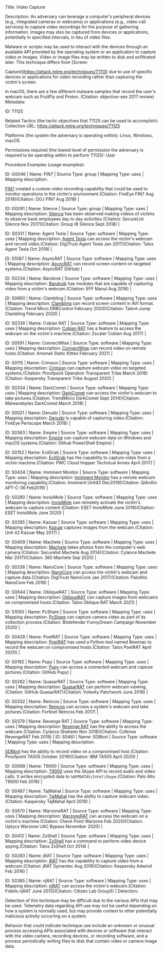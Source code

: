 Title: Video Capture

Description: An adversary can leverage a computer's peripheral devices (e.g., integrated cameras or webcams) or applications (e.g., video call services) to capture video recordings for the purpose of gathering information. Images may also be captured from devices or applications, potentially in specified intervals, in lieu of video files.

Malware or scripts may be used to interact with the devices through an available API provided by the operating system or an application to capture video or images. Video or image files may be written to disk and exfiltrated later. This technique differs from [Screen

Capture](https://attack.mitre.org/techniques/T1113) due to use of specific devices or applications for video recording rather than capturing the victim's screen.

In macOS, there are a few different malware samples that record the user's webcam such as FruitFly and Proton. (Citation: objective-see 2017 review) Metadata:

ID: T1125

Related Tactics (the tactic objectives that T1125 can be used to accomplish): Collection URL: https://attack.mitre.org/techniques/T1125

Platforms (the system the adversary is operating within): Linux, Windows, macOS

Permissions required (the lowest level of permission the adversary is required to be operating within to perform T1125): User

Procedure Examples (usage examples):

ID: G0046 | Name: FIN7 | Source Type: group | Mapping Type: uses | Mapping description:

[FIN7](https://attack.mitre.org/groups/G0046) created a custom video recording capability that could be used to monitor operations in the victim's environment.(Citation: FireEye FIN7 Aug 2018)(Citation: DOJ FIN7 Aug 2018) |

ID: G0091 | Name: Silence | Source Type: group | Mapping Type: uses | Mapping description: [Silence](https://attack.mitre.org/groups/G0091) has been observed making videos of victims to observe bank employees day to day activities.(Citation: SecureList Silence Nov 2017)(Citation: Group IB Silence Sept 2018) |

ID: S0331 | Name: Agent Tesla | Source Type: software | Mapping Type: uses | Mapping description: [Agent Tesla](https://attack.mitre.org/software/S0331) can access the victim's webcam and record video.(Citation: DigiTrust Agent Tesla Jan 2017)(Citation: Talos Agent Tesla Oct 2018) |

ID: S1087 | Name: AsyncRAT | Source Type: software | Mapping Type: uses | Mapping description: [AsyncRAT](https://attack.mitre.org/software/S1087) can record screen content on targeted systems.(Citation: AsyncRAT GitHub) |

ID: S0234 | Name: Bandook | Source Type: software | Mapping Type: uses | Mapping description: [Bandook](https://attack.mitre.org/software/S0234) has modules that are capable of capturing video from a victim's webcam.(Citation: EFF Manul Aug 2016) |

ID: S0660 | Name: Clambling | Source Type: software | Mapping Type: uses | Mapping description: [Clambling](https://attack.mitre.org/software/S0660) can record screen content in AVI format.(Citation: Trend Micro DRBControl February 2020)(Citation: Talent-Jump Clambling February 2020) |

ID: S0338 | Name: Cobian RAT | Source Type: software | Mapping Type: uses | Mapping description: [Cobian RAT](https://attack.mitre.org/software/S0338) has a feature to access the webcam on the victim's machine.(Citation: Zscaler Cobian Aug 2017) |

ID: S0591 | Name: ConnectWise | Source Type: software | Mapping Type: uses | Mapping description: [ConnectWise](https://attack.mitre.org/software/S0591) can record video on remote hosts.(Citation: Anomali Static Kitten February 2021) |

ID: S0115 | Name: Crimson | Source Type: software | Mapping Type: uses | Mapping description: [Crimson](https://attack.mitre.org/software/S0115) can capture webcam video on targeted systems.(Citation: Proofpoint Operation Transparent Tribe March 2016)(Citation: Kaspersky Transparent Tribe August 2020) |

ID: S0334 | Name: DarkComet | Source Type: software | Mapping Type: uses | Mapping description: [DarkComet](https://attack.mitre.org/software/S0334) can access the victim's webcam to take pictures.(Citation: TrendMicro DarkComet Sept 2014)(Citation: Malwarebytes DarkComet March 2018) |

ID: S0021 | Name: Derusbi | Source Type: software | Mapping Type: uses | Mapping description: [Derusbi](https://attack.mitre.org/software/S0021) is capable of capturing video.(Citation: FireEye Periscope March 2018) |

ID: S0363 | Name: Empire | Source Type: software | Mapping Type: uses | Mapping description: [Empire](https://attack.mitre.org/software/S0363) can capture webcam data on Windows and macOS systems.(Citation: Github PowerShell Empire) |

ID: S0152 | Name: EvilGrab | Source Type: software | Mapping Type: uses | Mapping description: [EvilGrab](https://attack.mitre.org/software/S0152) has the capability to capture video from a victim machine.(Citation: PWC Cloud Hopper Technical Annex April 2017) |

ID: S0434 | Name: Imminent Monitor | Source Type: software | Mapping Type: uses | Mapping description: [Imminent Monitor](https://attack.mitre.org/software/S0434) has a remote webcam monitoring capability.(Citation: Imminent Unit42 Dec2019)(Citation: QiAnXin APT-C-36 Feb2019) |

ID: S0260 | Name: InvisiMole | Source Type: software | Mapping Type: uses | Mapping description: [InvisiMole](https://attack.mitre.org/software/S0260) can remotely activate the victim's webcam to capture content.(Citation: ESET InvisiMole June 2018)(Citation: ESET InvisiMole June 2020) |

ID: S0265 | Name: Kazuar | Source Type: software | Mapping Type: uses | Mapping description: [Kazuar](https://attack.mitre.org/software/S0265) captures images from the webcam.(Citation: Unit 42 Kazuar May 2017) |

ID: S0409 | Name: Machete | Source Type: software | Mapping Type: uses | Mapping description: [Machete](https://attack.mitre.org/software/S0409) takes photos from the computer's web camera.(Citation: Securelist Machete Aug 2014)(Citation: Cylance Machete Mar 2017)(Citation: 360 Machete Sep 2020) |

ID: S0336 | Name: NanoCore | Source Type: software | Mapping Type: uses | Mapping description: [NanoCore](https://attack.mitre.org/software/S0336) can access the victim's webcam and capture data.(Citation: DigiTrust NanoCore Jan 2017)(Citation: PaloAlto NanoCore Feb 2016) |

ID: S0644 | Name: ObliqueRAT | Source Type: software | Mapping Type: uses | Mapping description: [ObliqueRAT](https://attack.mitre.org/software/S0644) can capture images from webcams on compromised hosts.(Citation: Talos Oblique RAT March 2021) |

ID: S1050 | Name: PcShare | Source Type: software | Mapping Type: uses | Mapping description: [PcShare](https://attack.mitre.org/software/S1050) can capture camera video as part of its collection process.(Citation: Bitdefender FunnyDream Campaign November 2020) |

ID: S0428 | Name: PoetRAT | Source Type: software | Mapping Type: uses | Mapping description: [PoetRAT](https://attack.mitre.org/software/S0428) has used a Python tool named Bewmac to record the webcam on compromised hosts.(Citation: Talos PoetRAT April 2020) |

ID: S0192 | Name: Pupy | Source Type: software | Mapping Type: uses | Mapping description: [Pupy](https://attack.mitre.org/software/S0192) can access a connected webcam and capture pictures.(Citation: GitHub Pupy) |

ID: S0262 | Name: QuasarRAT | Source Type: software | Mapping Type: uses | Mapping description: [QuasarRAT](https://attack.mitre.org/software/S0262) can perform webcam viewing.(Citation: GitHub QuasarRAT)(Citation: Volexity Patchwork June 2018) |

ID: S0332 | Name: Remcos | Source Type: software | Mapping Type: uses | Mapping description: [Remcos](https://attack.mitre.org/software/S0332) can access a system's webcam and take pictures.(Citation: Fortinet Remcos Feb 2017) |

ID: S0379 | Name: Revenge RAT | Source Type: software | Mapping Type: uses | Mapping description: [Revenge RAT](https://attack.mitre.org/software/S0379) has the ability to access the webcam.(Citation: Cylance Shaheen Nov 2018)(Citation: Cofense RevengeRAT Feb 2019) | ID: S0461 | Name: SDBbot | Source Type: software | Mapping Type: uses | Mapping description:

[SDBbot](https://attack.mitre.org/software/S0461) has the ability to record video on a compromised host.(Citation: Proofpoint TA505 October 2019)(Citation: IBM TA505 April 2020) |

ID: S0098 | Name: T9000 | Source Type: software | Mapping Type: uses | Mapping description: [T9000](https://attack.mitre.org/software/S0098) uses the Skype API to record audio and video calls. It writes encrypted data to <code>%APPDATA%\Intel\Skype</code>.(Citation: Palo Alto T9000 Feb 2016) |

ID: S0467 | Name: TajMahal | Source Type: software | Mapping Type: uses | Mapping description: [TajMahal](https://attack.mitre.org/software/S0467) has the ability to capture webcam video.(Citation: Kaspersky TajMahal April 2019) |

ID: S0670 | Name: WarzoneRAT | Source Type: software | Mapping Type: uses | Mapping description: [WarzoneRAT](https://attack.mitre.org/software/S0670) can access the webcam on a victim's machine.(Citation: Check Point Warzone Feb 2020)(Citation: Uptycs Warzone UAC Bypass November 2020) |

ID: S0412 | Name: ZxShell | Source Type: software | Mapping Type: uses | Mapping description: [ZxShell](https://attack.mitre.org/software/S0412) has a command to perform video device spying.(Citation: Talos ZxShell Oct 2014) |

ID: S0283 | Name: jRAT | Source Type: software | Mapping Type: uses | Mapping description: [jRAT](https://attack.mitre.org/software/S0283) has the capability to capture video from a webcam.(Citation: jRAT Symantec Aug 2018)(Citation: Kaspersky Adwind Feb 2016) |

ID: S0385 | Name: njRAT | Source Type: software | Mapping Type: uses | Mapping description: [njRAT](https://attack.mitre.org/software/S0385) can access the victim's webcam.(Citation: Fidelis njRAT June 2013)(Citation: Citizen Lab Group5) | Detection:

Detection of this technique may be difficult due to the various APIs that may be used. Telemetry data regarding API use may not be useful depending on how a system is normally used, but may provide context to other potentially malicious activity occurring on a system.

Behavior that could indicate technique use include an unknown or unusual process accessing APIs associated with devices or software that interact with the video camera, recording devices, or recording software, and a process periodically writing files to disk that contain video or camera image data.